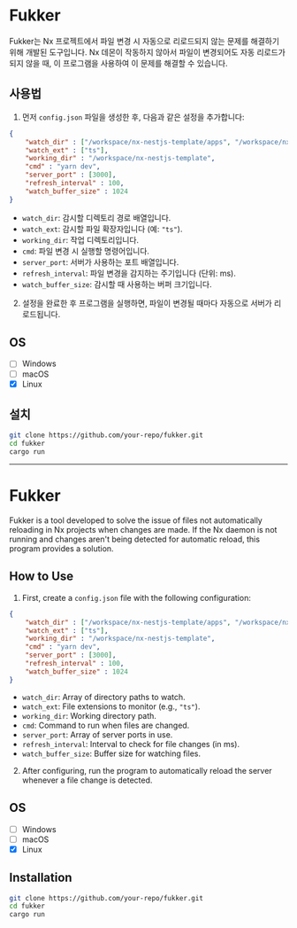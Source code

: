 
# Fukker

Fukker는 Nx 프로젝트에서 파일 변경 시 자동으로 리로드되지 않는 문제를 해결하기 위해 개발된 도구입니다. Nx 데몬이 작동하지 않아서 파일이 변경되어도 자동 리로드가 되지 않을 때, 이 프로그램을 사용하여 이 문제를 해결할 수 있습니다.

## 사용법

1. 먼저 `config.json` 파일을 생성한 후, 다음과 같은 설정을 추가합니다:

```json
{
    "watch_dir" : ["/workspace/nx-nestjs-template/apps", "/workspace/nx-nestjs-template/libs"],
    "watch_ext" : ["ts"],
    "working_dir" : "/workspace/nx-nestjs-template",
    "cmd" : "yarn dev",
    "server_port" : [3000],
    "refresh_interval" : 100,
    "watch_buffer_size" : 1024
}
```

- `watch_dir`: 감시할 디렉토리 경로 배열입니다.
- `watch_ext`: 감시할 파일 확장자입니다 (예: `"ts"`).
- `working_dir`: 작업 디렉토리입니다.
- `cmd`: 파일 변경 시 실행할 명령어입니다.
- `server_port`: 서버가 사용하는 포트 배열입니다.
- `refresh_interval`: 파일 변경을 감지하는 주기입니다 (단위: ms).
- `watch_buffer_size`: 감시할 때 사용하는 버퍼 크기입니다.

2. 설정을 완료한 후 프로그램을 실행하면, 파일이 변경될 때마다 자동으로 서버가 리로드됩니다.

## OS
- [ ] Windows
- [ ] macOS
- [x] Linux

## 설치

```bash
git clone https://github.com/your-repo/fukker.git
cd fukker
cargo run
```

---

# Fukker

Fukker is a tool developed to solve the issue of files not automatically reloading in Nx projects when changes are made. If the Nx daemon is not running and changes aren't being detected for automatic reload, this program provides a solution.

## How to Use

1. First, create a `config.json` file with the following configuration:

```json
{
    "watch_dir" : ["/workspace/nx-nestjs-template/apps", "/workspace/nx-nestjs-template/libs"],
    "watch_ext" : ["ts"],
    "working_dir" : "/workspace/nx-nestjs-template",
    "cmd" : "yarn dev",
    "server_port" : [3000],
    "refresh_interval" : 100,
    "watch_buffer_size" : 1024
}
```

- `watch_dir`: Array of directory paths to watch.
- `watch_ext`: File extensions to monitor (e.g., `"ts"`).
- `working_dir`: Working directory path.
- `cmd`: Command to run when files are changed.
- `server_port`: Array of server ports in use.
- `refresh_interval`: Interval to check for file changes (in ms).
- `watch_buffer_size`: Buffer size for watching files.

2. After configuring, run the program to automatically reload the server whenever a file change is detected.

## OS
- [ ] Windows
- [ ] macOS
- [x] Linux

## Installation

```bash
git clone https://github.com/your-repo/fukker.git
cd fukker
cargo run
```
